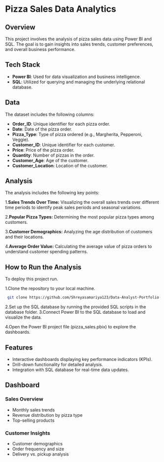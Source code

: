 
# Pizza Sales Data Analytics



## Overview
This project involves the analysis of pizza sales data using Power BI and SQL. The goal is to gain insights into sales trends, customer preferences, and overall business performance.

## Tech Stack
* **Power BI**: Used for data visualization and business intelligence.
* **SQL**: Utilized for querying and managing the underlying relational database.
## Data
The dataset includes the following columns:
* **Order_ID**: Unique identifier for each pizza order.
* **Date**: Date of the pizza order.
* **Pizza_Type**: Type of pizza ordered (e.g., Margherita, Pepperoni, Veggie).
* **Customer_ID**: Unique identifier for each customer.
* **Price**: Price of the pizza order.
* **Quantity**: Number of pizzas in the order.
* **Customer_Age**: Age of the customer.
* **Customer_Location**: Location of the customer.
## Analysis
The analysis includes the following key points:

1.**Sales Trends Over Time:** Visualizing the overall sales trends over different time periods to identify peak sales periods and seasonal variations.

2.**Popular Pizza Types:** Determining the most popular pizza types among customers.

3.**Customer Demographics:** Analyzing the age distribution of customers and their locations.

4.**Average Order Value:** Calculating the average value of pizza orders to understand customer spending patterns.


## How to Run the Analysis

To deploy this project run.

1.Clone the repository to your local machine.
```bash
 git clone https://github.com/Shreyasamariya123/Data-Analyst-Portfolio.git
```
2.Set up the SQL database by running the provided SQL scripts in the database folder.
3.Connect Power BI to the SQL database to load and visualize the data.

4.Open the Power BI project file (pizza_sales.pbix) to explore the dashboards.
## Features

- Interactive dashboards displaying key performance indicators (KPIs).
- Drill-down functionality for detailed analysis.
- Integration with SQL database for real-time data updates.



## Dashboard
### Sales Overview
- Monthly sales trends
- Revenue distribution by pizza type
- Top-selling products
### Customer Insights
- Customer demographics
- Order frequency and size
- Delivery vs. pickup analysis
